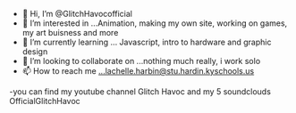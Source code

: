 - 👋 Hi, I’m @GlitchHavocofficial
- 👀 I’m interested in ...Animation, making my own site, working on games, my art buisness and more
- 🌱 I’m currently learning ... Javascript, intro to hardware and graphic design
- 💞️ I’m looking to collaborate on ...nothing much really, i work solo
- 📫 How to reach me ...lachelle.harbin@stu.hardin.kyschools.us 

-you can find my youtube channel Glitch Havoc and my 5 soundclouds OfficialGlitchHavoc
